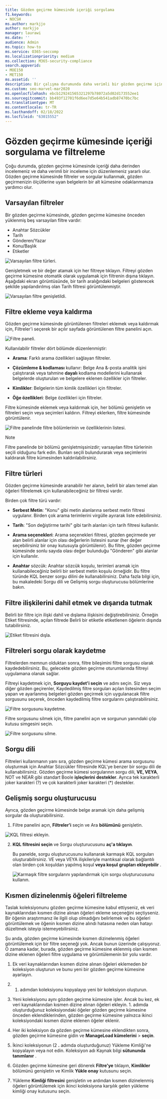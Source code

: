 ```yaml
---
title: Gözden geçirme kümesinde içeriği sorgulama
f1.keywords:
- NOCSH
ms.author: markjjo
author: markjjo
manager: laurawi
ms.date: ''
audience: Admin
ms.topic: how-to
ms.service: O365-seccomp
ms.localizationpriority: medium
ms.collection: M365-security-compliance
search.appverid:
- MOE150
- MET150
ms.assetid: ''
description: Bir çalışma durumunda daha verimli bir gözden geçirme için içeriği düzenlemek için bir gözden geçirme kümesinde sorguyu nasıl Advanced eDiscovery öğrenin.
ms.custom: seo-marvel-mar2020
ms.openlocfilehash: ebcb129241565321297b78072a5d02d173552ee1
ms.sourcegitcommit: bb493f12701f6d6ee7d5e64b541adb87470bc7bc
ms.translationtype: MT
ms.contentlocale: tr-TR
ms.lasthandoff: 02/18/2022
ms.locfileid: "63015552"
---
```

# <a name="query-and-filter-content-in-a-review-set"></a>Gözden geçirme kümesinde içeriği sorgulama ve filtreleme

Çoğu durumda, gözden geçirme kümesinde içeriği daha derinden incelemeniz ve daha verimli bir inceleme için düzenlemeniz yararlı olur. Gözden geçirme kümesinde filtreler ve sorgular kullanmak, gözden geçirmenizin ölçütlerine uyan belgelerin bir alt kümesine odaklanmanıza yardımcı olur.

## <a name="default-filters"></a>Varsayılan filtreler

Bir gözden geçirme kümesinde, gözden geçirme kümesine önceden yüklenmiş beş varsayılan filtre vardır:

- Anahtar Sözcükler
- Tarih
- Gönderen/Yazar
- Konu/Başlık
- Etiketler

![Varsayılan filtre türleri.](../media/DefaultFilterTypes.png)

Genişletmek ve bir değer atamak için her filtreye tıklayın. Filtreyi gözden geçirme kümesine otomatik olarak uygulamak için filtrenin dışına tıklayın. Aşağıdaki ekran görüntüsünde, bir tarih aralığındaki belgeleri gösterecek şekilde yapılandırılmış olan Tarih filtresi görüntülenmiştir.

![Varsayılan filtre genişletildi.](../media/ExpandedFilter.png)

## <a name="add-or-remove-filters"></a>Filtre ekleme veya kaldırma

Gözden geçirme kümesinde görüntülenen filtreleri eklemek veya kaldırmak için, Filtreler'i  seçerek bir açılır sayfada görüntülenen filtre panelini açın. 

![Filtre paneli.](../media/FilterPanel.png)

Kullanılabilir filtreler dört bölümde düzenlenmiştir:

- **Arama**: Farklı arama özellikleri sağlayan filtreler.

- **Çözümleme & kodlaması** kullanır: Belge Ana &-posta analitik işini çalıştırarak veya tahmine **dayalı** kodlama modellerini kullanarak belgelerde oluşturulan ve belgelere eklenen özellikler için filtreler.

- **Kimlikler**: Belgelerin tüm kimlik özellikleri için filtreler.

- **Öğe özellikleri**: Belge özellikleri için filtreler. 

Filtre kümesinde eklemek veya kaldırmak için, her bölümü genişletin ve filtreleri seçin veya seçimleri kaldırın. Filtreyi eklerken, filtre kümesinde görüntülenir. 

![Filtre panelinde filtre bölümlerinin ve özelliklerinin listesi.](../media/FilterPanel2.png)

> [!NOTE]
> Filtre panelinde bir bölümü genişletmişsinizdir; varsayılan filtre türlerinin seçili olduğunu fark edin. Bunları seçili bulundurarak veya seçimlerini kaldırarak filtre kümesinden kaldırılabilirsiniz. 

## <a name="filter-types"></a>Filtre türleri

Gözden geçirme kümesinde aranabilir her alanın, belirli bir alanı temel alan öğeleri filtrelemek için kullanabileceğiniz bir filtresi vardır.

Birden çok filtre türü vardır:

- **Serbest Metin**: "Konu" gibi metin alanlarına serbest metin filtresi uygulanır. Birden çok arama terimlerini virgülle ayırarak liste edebilirsiniz.

- **Tarih**: "Son değiştirme tarihi" gibi tarih alanları için tarih filtresi kullanılır.

- **Arama seçenekleri**: Arama seçenekleri filtresi, gözden geçirmede yer alan belirli alanlar için olası değerlerin listesini sunar (her değer seçebilirsiniz bir onay kutusuyla görüntülenir). Bu filtre, gözden geçirme kümesinde sonlu sayıda olası değer bulunduğu "Gönderen" gibi alanlar için kullanılır.

- **Anahtar** sözcük: Anahtar sözcük koşulu, terimleri aramak için kullanabileceğiniz belirli bir serbest metin koşulu örneğidir. Bu filtre türünde KQL benzer sorgu dilini de kullanabilirsiniz. Daha fazla bilgi için, bu makaledeki Sorgu dili ve Gelişmiş sorgu oluşturucusu bölümlerine bakın.

## <a name="include-and-exclude-filter-relationships"></a>Filtre ilişkilerini dahil etmek ve dışarıda tutmak

Belirli bir filtre için ilişki dahil ve dışlama ilişkisini değiştirebilirsiniz. Örneğin Etiket filtresinde, açılan filtrede Belirli bir etiketle etiketlenen öğelerin dışında tutabilirsiniz. 

![Etiket filtresini dışla.](../media/TagFilterExclude.png)

## <a name="save-filters-as-queries"></a>Filtreleri sorgu olarak kaydetme

Filtrelerden memnun olduktan sonra, filtre bileşimini filtre sorgusu olarak kaydedebilirsiniz. Bu, gelecekte gözden geçirme oturumlarında filtreyi uygulamana olanak sağlar.

Filtreyi kaydetmek için, **Sorguyu kaydet'i seçin** ve adını seçin. Siz veya diğer gözden geçirenler, Kaydedilmiş filtre sorguları açılan listesinden seçim yapan ve  ayarlanmış belgeleri gözden geçirmek için uygulanacak filtre sorgusunu seçerek, önceden kaydedilmiş filtre sorgularını çalıştırabilirsiniz. 

![Filtre sorgusunu kaydetme.](../media/SaveFilterQuery.png)

Filtre sorgusunu silmek için, filtre panelini açın ve sorgunun yanındaki çöp kutusu simgesini seçin.

![Filtre sorgusunu silme.](../media/DeleteFilterQuery.png)

## <a name="query-language"></a>Sorgu dili

Filtreleri kullanmanın yanı sıra, gözden geçirme kümesi arama sorgusunu oluşturmak için Anahtar Sözcükler filtresinde KQL'ye benzer bir sorgu dili de kullanabilirsiniz. Gözden geçirme kümesi sorgularının sorgu dili, **VE, VEYA**, NOT ve NEAR gibi standart Boole **işleçlerini** **destekler**.  Ayrıca tek karakterli joker karakteri (?) ve çok karakterli joker karakteri (*) destekler.

## <a name="advanced-query-builder"></a>Gelişmiş sorgu oluşturucusu

Ayrıca, gözden geçirme kümesinde belge aramak için daha gelişmiş sorgular da oluşturabilirsiniz.

1. Filtre panelini açın, **Filtreler'i** seçin ve Ara **bölümünü** genişletin.

  ![KQL filtresi ekleyin.](../media/AddKQLFilter.png)

2. **KQL filtresini seçin** ve Sorgu oluşturucusunu **aç'a tıklayın**.

   Bu panelde, sorgu oluşturucusunu kullanarak karmaşık KQL sorguları oluşturabilirsiniz. VE veya VEYA ilişkileriyle mantıksal olarak bağlantılı olan birden çok koşuldan yapılmış koşul **veya koşul** **grupları ekleyebilir** .

   ![Karmaşık filtre sorgularını yapılandırmak için sorgu oluşturucusunu kullanın.](../media/ComplexQuery.png)

## <a name="filter-partially-indexed-items"></a>Kısmen dizinelenmiş öğeleri filtreleme

Taslak koleksiyonunu gözden geçirme kümesine kabul ettiyseniz, ek veri kaynaklarından kısmen dizine alınan öğeleri ekleme seçeneğini seçtiyseniz. Bir öğenin araştırmanız ile ilgili olup olmadığını belirlemek ve bu öğeleri görüntülemek ve öğenin kısmen dizine alındı hatasına neden olan hatayı düzeltmek isteyip istemeyebilirsiniz.

Şu anda, gözden geçirme kümesinde kısmen dizinelenmiş öğeleri görüntülemek için bir filtre seçeneği yok. Ancak bunun üzerinde çalışıyoruz. O zamana kadar, burada, gözden geçirme kümesine eklenmiş olan kısmen dizine eklenen öğeleri filtre uygulama ve görüntülemenin bir yolu vardır.

1. Ek veri kaynaklarından kısmen dizine alınan öğeleri eklemeden *bir* koleksiyon oluşturun ve bunu yeni bir gözden geçirme kümesine ayarlayın.

2. 1. adımdan koleksiyonu kopyalayıp yeni bir koleksiyon oluşturun.

3. Yeni koleksiyonu aynı gözden geçirme kümesine işler. Ancak bu kez, ek veri kaynaklarından kısmen dizine alınan öğeleri ekleyin. 1. adımda oluşturduğunuz koleksiyondaki öğeler gözden geçirme kümesine önceden eklendiklerinden, gözden geçirme kümesine yalnızca ikinci koleksiyondaki kısmen dizine eklenen öğeler eklenir.

4. Her iki koleksiyon da gözden geçirme kümesine eklendikten sonra, gözden geçirme kümesine gidin ve **ManageLoad kümelerini** >  **seçin**.

5. İkinci koleksiyonun (2 **.** adımda oluşturduğunuz) Yükleme Kimliği'ne kopyalayın veya not edin. Koleksiyon adı Kaynak bilgi **sütununda tanımlanır** .

6. Gözden geçirme kümesine geri dönerek **Filtre'ye** tıklayın, **Kimlikler** bölümünü genişletin ve Kimlik **Yükle onay** kutusunu seçin.

7. Yükleme **Kimliği filtresini** genişletin ve ardından kısmen dizinelenmiş öğeleri görüntülemek için ikinci koleksiyona karşılık gelen yükleme kimliği onay kutusunu seçin.
